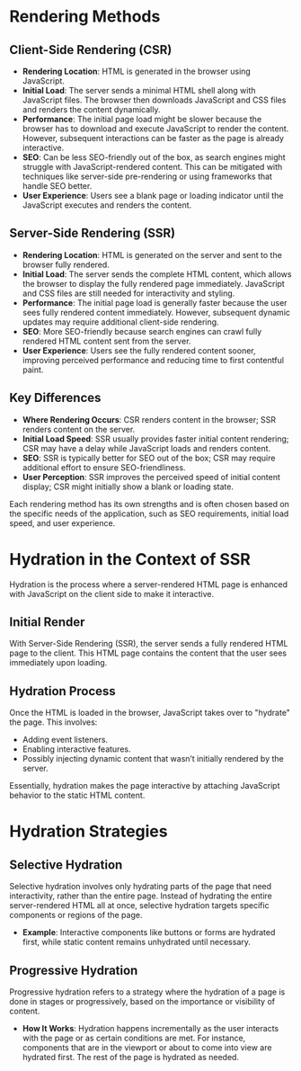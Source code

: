 # Rendering Methods

## Client-Side Rendering (CSR)

- **Rendering Location**: HTML is generated in the browser using JavaScript.
- **Initial Load**: The server sends a minimal HTML shell along with JavaScript files. The browser then downloads JavaScript and CSS files and renders the content dynamically.
- **Performance**: The initial page load might be slower because the browser has to download and execute JavaScript to render the content. However, subsequent interactions can be faster as the page is already interactive.
- **SEO**: Can be less SEO-friendly out of the box, as search engines might struggle with JavaScript-rendered content. This can be mitigated with techniques like server-side pre-rendering or using frameworks that handle SEO better.
- **User Experience**: Users see a blank page or loading indicator until the JavaScript executes and renders the content.

## Server-Side Rendering (SSR)

- **Rendering Location**: HTML is generated on the server and sent to the browser fully rendered.
- **Initial Load**: The server sends the complete HTML content, which allows the browser to display the fully rendered page immediately. JavaScript and CSS files are still needed for interactivity and styling.
- **Performance**: The initial page load is generally faster because the user sees fully rendered content immediately. However, subsequent dynamic updates may require additional client-side rendering.
- **SEO**: More SEO-friendly because search engines can crawl fully rendered HTML content sent from the server.
- **User Experience**: Users see the fully rendered content sooner, improving perceived performance and reducing time to first contentful paint.

## Key Differences

- **Where Rendering Occurs**: CSR renders content in the browser; SSR renders content on the server.
- **Initial Load Speed**: SSR usually provides faster initial content rendering; CSR may have a delay while JavaScript loads and renders content.
- **SEO**: SSR is typically better for SEO out of the box; CSR may require additional effort to ensure SEO-friendliness.
- **User Perception**: SSR improves the perceived speed of initial content display; CSR might initially show a blank or loading state.

Each rendering method has its own strengths and is often chosen based on the specific needs of the application, such as SEO requirements, initial load speed, and user experience.


# Hydration in the Context of SSR

Hydration is the process where a server-rendered HTML page is enhanced with JavaScript on the client side to make it interactive.

## Initial Render

With Server-Side Rendering (SSR), the server sends a fully rendered HTML page to the client. This HTML page contains the content that the user sees immediately upon loading.

## Hydration Process

Once the HTML is loaded in the browser, JavaScript takes over to "hydrate" the page. This involves:
- Adding event listeners.
- Enabling interactive features.
- Possibly injecting dynamic content that wasn’t initially rendered by the server.

Essentially, hydration makes the page interactive by attaching JavaScript behavior to the static HTML content.

# Hydration Strategies

## Selective Hydration

Selective hydration involves only hydrating parts of the page that need interactivity, rather than the entire page. Instead of hydrating the entire server-rendered HTML all at once, selective hydration targets specific components or regions of the page. 

- **Example**: Interactive components like buttons or forms are hydrated first, while static content remains unhydrated until necessary.

## Progressive Hydration

Progressive hydration refers to a strategy where the hydration of a page is done in stages or progressively, based on the importance or visibility of content.

- **How It Works**: Hydration happens incrementally as the user interacts with the page or as certain conditions are met. For instance, components that are in the viewport or about to come into view are hydrated first. The rest of the page is hydrated as needed.

